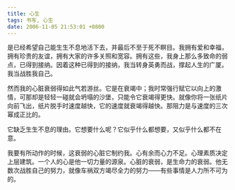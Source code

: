 ```yaml
---
title: 心生
tags: 书写, 心生
date: 2006-11-05 21:53:01 +0800
---
```



是已经希望自己能生生不息地活下去，并最后不至于死不瞑目。我拥有爱和幸福，拥有珍贵的友谊，拥有大家的许多关照和宽容。拥有这些，我身上那么多致命的弱点，已得到接纳。因着这种已得到的接纳，我当转身英勇而战，撑起人生的广厦。我当战胜我自己。

然而我的心脏衰弱得如此气若游丝。它是在衰竭中；我时常强行赋它以向上的激情，可那却是轻轻一碰就会坍塌的沙堡，只能令它衰竭得更快。就像你将一张纸片向前飞出，纸片脱手时速度越快，它的速度就衰竭得越快。那阻力是与速度的三次幂成正比的。

它缺乏生生不息的理由。它想要什么呢？它似乎什么都想要，又似乎什么都不在意。

我要有所动作的时候，这衰弱的心脏它制约我。心有余而心力不足。心理素质决定上层建筑。一个人的心是他一切力量的源泉。心脏的衰弱，是生命力的衰弱。他无数次战胜自己的努力，就像车祸双方竭尽全力的努力——有些事情是人力所不可为的。

